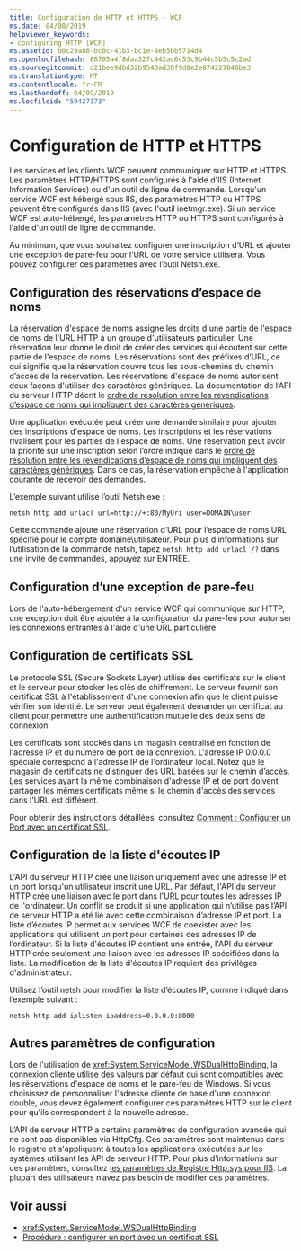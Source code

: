 ```yaml
---
title: Configuration de HTTP et HTTPS - WCF
ms.date: 04/08/2019
helpviewer_keywords:
- configuring HTTP [WCF]
ms.assetid: b0c29a86-bc0c-41b3-bc1e-4eb5bb5714d4
ms.openlocfilehash: 86705a4f8daa327c442ac6c53c9b44c5b5c5c2ad
ms.sourcegitcommit: d21bee9dbd32b9540ad30f9d0e2e874227040be3
ms.translationtype: MT
ms.contentlocale: fr-FR
ms.lasthandoff: 04/09/2019
ms.locfileid: "59427173"
---
```

# <a name="configuring-http-and-https"></a>Configuration de HTTP et HTTPS

Les services et les clients WCF peuvent communiquer sur HTTP et HTTPS. Les paramètres HTTP/HTTPS sont configurés à l'aide d'IIS (Internet Information Services) ou d'un outil de ligne de commande. Lorsqu'un service WCF est hébergé sous IIS, des paramètres HTTP ou HTTPS peuvent être configurés dans IIS (avec l'outil inetmgr.exe). Si un service WCF est auto-hébergé, les paramètres HTTP ou HTTPS sont configurés à l'aide d'un outil de ligne de commande.

Au minimum, que vous souhaitez configurer une inscription d’URL et ajouter une exception de pare-feu pour l’URL de votre service utilisera. Vous pouvez configurer ces paramètres avec l’outil Netsh.exe.

## <a name="configuring-namespace-reservations"></a>Configuration des réservations d’espace de noms

La réservation d'espace de noms assigne les droits d'une partie de l'espace de noms de l'URL HTTP à un groupe d'utilisateurs particulier. Une réservation leur donne le droit de créer des services qui écoutent sur cette partie de l'espace de noms. Les réservations sont des préfixes d’URL, ce qui signifie que la réservation couvre tous les sous-chemins du chemin d’accès de la réservation. Les réservations d'espace de noms autorisent deux façons d'utiliser des caractères génériques. La documentation de l’API du serveur HTTP décrit le [ordre de résolution entre les revendications d’espace de noms qui impliquent des caractères génériques](/windows/desktop/Http/routing-incoming-requests).

Une application exécutée peut créer une demande similaire pour ajouter des inscriptions d'espace de noms. Les inscriptions et les réservations rivalisent pour les parties de l'espace de noms. Une réservation peut avoir la priorité sur une inscription selon l’ordre indiqué dans le [ordre de résolution entre les revendications d’espace de noms qui impliquent des caractères génériques](/windows/desktop/Http/routing-incoming-requests). Dans ce cas, la réservation empêche à l'application courante de recevoir des demandes.

L’exemple suivant utilise l’outil Netsh.exe :

```console
netsh http add urlacl url=http://+:80/MyUri user=DOMAIN\user
```

Cette commande ajoute une réservation d’URL pour l’espace de noms URL spécifié pour le compte domaine\utilisateur. Pour plus d’informations sur l’utilisation de la commande netsh, tapez `netsh http add urlacl /?` dans une invite de commandes, appuyez sur ENTRÉE.

## <a name="configuring-a-firewall-exception"></a>Configuration d’une exception de pare-feu

Lors de l'auto-hébergement d'un service WCF qui communique sur HTTP, une exception doit être ajoutée à la configuration du pare-feu pour autoriser les connexions entrantes à l'aide d'une URL particulière.

## <a name="configuring-ssl-certificates"></a>Configuration de certificats SSL

Le protocole SSL (Secure Sockets Layer) utilise des certificats sur le client et le serveur pour stocker les clés de chiffrement. Le serveur fournit son certificat SSL à l'établissement d'une connexion afin que le client puisse vérifier son identité. Le serveur peut également demander un certificat au client pour permettre une authentification mutuelle des deux sens de connexion.

Les certificats sont stockés dans un magasin centralisé en fonction de l'adresse IP et du numéro de port de la connexion. L'adresse IP 0.0.0.0 spéciale correspond à l'adresse IP de l'ordinateur local. Notez que le magasin de certificats ne distinguer des URL basées sur le chemin d’accès. Les services ayant la même combinaison d'adresse IP et de port doivent partager les mêmes certificats même si le chemin d'accès des services dans l'URL est différent.

Pour obtenir des instructions détaillées, consultez [Comment : Configurer un Port avec un certificat SSL](how-to-configure-a-port-with-an-ssl-certificate.md).

## <a name="configuring-the-ip-listen-list"></a>Configuration de la liste d'écoutes IP

L'API du serveur HTTP crée une liaison uniquement avec une adresse IP et un port lorsqu'un utilisateur inscrit une URL. Par défaut, l'API du serveur HTTP crée une liaison avec le port dans l'URL pour toutes les adresses IP de l'ordinateur. Un conflit se produit si une application qui n’utilise pas l’API de serveur HTTP a été lié avec cette combinaison d’adresse IP et port. La liste d’écoutes IP permet aux services WCF de coexister avec les applications qui utilisent un port pour certaines des adresses IP de l’ordinateur. Si la liste d'écoutes IP contient une entrée, l'API du serveur HTTP crée seulement une liaison avec les adresses IP spécifiées dans la liste. La modification de la liste d'écoutes IP requiert des privilèges d'administrateur.

Utilisez l’outil netsh pour modifier la liste d’écoutes IP, comme indiqué dans l’exemple suivant :

```console
netsh http add iplisten ipaddress=0.0.0.0:8000
```

## <a name="other-configuration-settings"></a>Autres paramètres de configuration

Lors de l'utilisation de <xref:System.ServiceModel.WSDualHttpBinding>, la connexion cliente utilise des valeurs par défaut qui sont compatibles avec les réservations d'espace de noms et le pare-feu de Windows. Si vous choisissez de personnaliser l'adresse cliente de base d'une connexion double, vous devez également configurer ces paramètres HTTP sur le client pour qu'ils correspondent à la nouvelle adresse.

L’API de serveur HTTP a certains paramètres de configuration avancée qui ne sont pas disponibles via HttpCfg. Ces paramètres sont maintenus dans le registre et s'appliquent à toutes les applications exécutées sur les systèmes utilisant les API de serveur HTTP. Pour plus d’informations sur ces paramètres, consultez [les paramètres de Registre Http.sys pour IIS](https://support.microsoft.com/en-us/help/820129/http-sys-registry-settings-for-windows). La plupart des utilisateurs n’avez pas besoin de modifier ces paramètres.

## <a name="see-also"></a>Voir aussi

- <xref:System.ServiceModel.WSDualHttpBinding>
- [Procédure : configurer un port avec un certificat SSL](how-to-configure-a-port-with-an-ssl-certificate.md)
